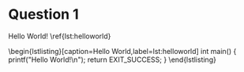 
Question 1
===========

Hello World! \ref{lst:helloworld}

\begin{lstlisting}[caption=Hello World,label=lst:helloworld]
  int main() {
    printf("Hello World!\n");
    return EXIT_SUCCESS;
  }
\end{lstlisting}

